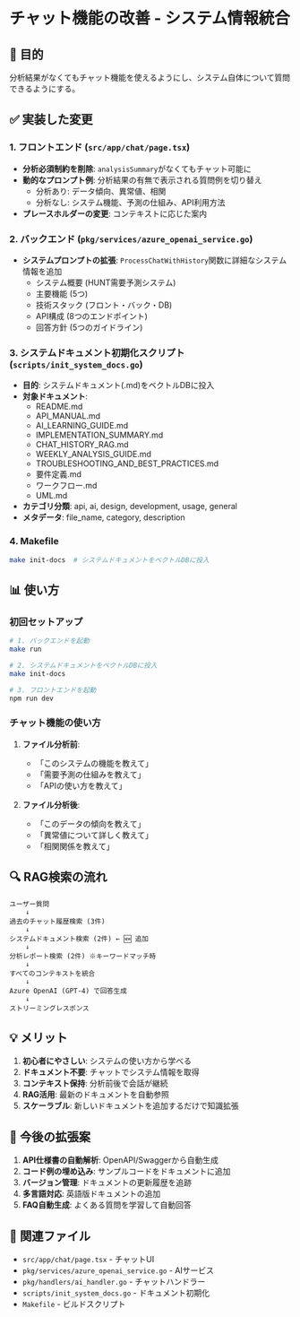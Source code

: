 # チャット機能の改善 - システム情報統合

## 🎯 目的
分析結果がなくてもチャット機能を使えるようにし、システム自体について質問できるようにする。

## ✅ 実装した変更

### 1. フロントエンド (`src/app/chat/page.tsx`)
- **分析必須制約を削除**: `analysisSummary`がなくてもチャット可能に
- **動的なプロンプト例**: 分析結果の有無で表示される質問例を切り替え
  - 分析あり: データ傾向、異常値、相関
  - 分析なし: システム機能、予測の仕組み、API利用方法
- **プレースホルダーの変更**: コンテキストに応じた案内

### 2. バックエンド (`pkg/services/azure_openai_service.go`)
- **システムプロンプトの拡張**: `ProcessChatWithHistory`関数に詳細なシステム情報を追加
  - システム概要 (HUNT需要予測システム)
  - 主要機能 (5つ)
  - 技術スタック (フロント・バック・DB)
  - API構成 (8つのエンドポイント)
  - 回答方針 (5つのガイドライン)

### 3. システムドキュメント初期化スクリプト (`scripts/init_system_docs.go`)
- **目的**: システムドキュメント(.md)をベクトルDBに投入
- **対象ドキュメント**:
  - README.md
  - API_MANUAL.md
  - AI_LEARNING_GUIDE.md
  - IMPLEMENTATION_SUMMARY.md
  - CHAT_HISTORY_RAG.md
  - WEEKLY_ANALYSIS_GUIDE.md
  - TROUBLESHOOTING_AND_BEST_PRACTICES.md
  - 要件定義.md
  - ワークフロー.md
  - UML.md
- **カテゴリ分類**: api, ai, design, development, usage, general
- **メタデータ**: file_name, category, description

### 4. Makefile
```bash
make init-docs  # システムドキュメントをベクトルDBに投入
```

## 📊 使い方

### 初回セットアップ
```bash
# 1. バックエンドを起動
make run

# 2. システムドキュメントをベクトルDBに投入
make init-docs

# 3. フロントエンドを起動
npm run dev
```

### チャット機能の使い方
1. **ファイル分析前**:
   - 「このシステムの機能を教えて」
   - 「需要予測の仕組みを教えて」
   - 「APIの使い方を教えて」

2. **ファイル分析後**:
   - 「このデータの傾向を教えて」
   - 「異常値について詳しく教えて」
   - 「相関関係を教えて」

## 🔍 RAG検索の流れ

```
ユーザー質問
    ↓
過去のチャット履歴検索 (3件)
    ↓
システムドキュメント検索 (2件) ← 🆕 追加
    ↓
分析レポート検索 (2件) ※キーワードマッチ時
    ↓
すべてのコンテキストを統合
    ↓
Azure OpenAI (GPT-4) で回答生成
    ↓
ストリーミングレスポンス
```

## 💡 メリット

1. **初心者にやさしい**: システムの使い方から学べる
2. **ドキュメント不要**: チャットでシステム情報を取得
3. **コンテキスト保持**: 分析前後で会話が継続
4. **RAG活用**: 最新のドキュメントを自動参照
5. **スケーラブル**: 新しいドキュメントを追加するだけで知識拡張

## 🚀 今後の拡張案

1. **API仕様書の自動解析**: OpenAPI/Swaggerから自動生成
2. **コード例の埋め込み**: サンプルコードをドキュメントに追加
3. **バージョン管理**: ドキュメントの更新履歴を追跡
4. **多言語対応**: 英語版ドキュメントの追加
5. **FAQ自動生成**: よくある質問を学習して自動回答

## 📝 関連ファイル

- `src/app/chat/page.tsx` - チャットUI
- `pkg/services/azure_openai_service.go` - AIサービス
- `pkg/handlers/ai_handler.go` - チャットハンドラー
- `scripts/init_system_docs.go` - ドキュメント初期化
- `Makefile` - ビルドスクリプト
